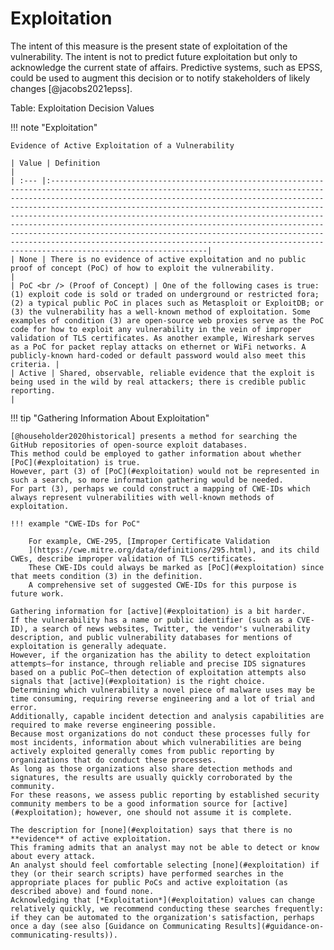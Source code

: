 # Exploitation


The intent of this measure is the present state of exploitation of the vulnerability. The intent is not to predict future exploitation but only to acknowledge the current state of affairs. Predictive systems, such as EPSS, could be used to augment this decision or to notify stakeholders of likely changes [@jacobs2021epss].

Table: Exploitation Decision Values

!!! note "Exploitation"

    Evidence of Active Exploitation of a Vulnerability

    | Value | Definition                                                                                                                                                                                                                                                                                                                                                                                                                                                                                                                                                                                                         |
    | :--- |:-------------------------------------------------------------------------------------------------------------------------------------------------------------------------------------------------------------------------------------------------------------------------------------------------------------------------------------------------------------------------------------------------------------------------------------------------------------------------------------------------------------------------------------------------------------------------------------------------------------------|
    | None | There is no evidence of active exploitation and no public proof of concept (PoC) of how to exploit the vulnerability.                                                                                                                                                                                                                                                                                                                                                                                                                                                                                              |
    | PoC <br /> (Proof of Concept) | One of the following cases is true: (1) exploit code is sold or traded on underground or restricted fora; (2) a typical public PoC in places such as Metasploit or ExploitDB; or (3) the vulnerability has a well-known method of exploitation. Some examples of condition (3) are open-source web proxies serve as the PoC code for how to exploit any vulnerability in the vein of improper validation of TLS certificates. As another example, Wireshark serves as a PoC for packet replay attacks on ethernet or WiFi networks. A publicly-known hard-coded or default password would also meet this criteria. |
    | Active | Shared, observable, reliable evidence that the exploit is being used in the wild by real attackers; there is credible public reporting.                                                                                                                                                                                                                                                                                                                                                                                                                                                                            |


!!! tip "Gathering Information About Exploitation"

    [@householder2020historical] presents a method for searching the GitHub repositories of open-source exploit databases.
    This method could be employed to gather information about whether [PoC](#exploitation) is true.
    However, part (3) of [PoC](#exploitation) would not be represented in such a search, so more information gathering would be needed.
    For part (3), perhaps we could construct a mapping of CWE-IDs which always represent vulnerabilities with well-known methods of exploitation.

    !!! example "CWE-IDs for PoC"
    
        For example, CWE-295, [Improper Certificate Validation
        ](https://cwe.mitre.org/data/definitions/295.html), and its child CWEs, describe improper validation of TLS certificates.
        These CWE-IDs could always be marked as [PoC](#exploitation) since that meets condition (3) in the definition.
        A comprehensive set of suggested CWE-IDs for this purpose is future work.
    
    Gathering information for [active](#exploitation) is a bit harder.
    If the vulnerability has a name or public identifier (such as a CVE-ID), a search of news websites, Twitter, the vendor's vulnerability description, and public vulnerability databases for mentions of exploitation is generally adequate.
    However, if the organization has the ability to detect exploitation attempts—for instance, through reliable and precise IDS signatures based on a public PoC—then detection of exploitation attempts also signals that [active](#exploitation) is the right choice.
    Determining which vulnerability a novel piece of malware uses may be time consuming, requiring reverse engineering and a lot of trial and error.
    Additionally, capable incident detection and analysis capabilities are required to make reverse engineering possible.
    Because most organizations do not conduct these processes fully for most incidents, information about which vulnerabilities are being actively exploited generally comes from public reporting by organizations that do conduct these processes.
    As long as those organizations also share detection methods and signatures, the results are usually quickly corroborated by the community.
    For these reasons, we assess public reporting by established security community members to be a good information source for [active](#exploitation); however, one should not assume it is complete.
    
    The description for [none](#exploitation) says that there is no **evidence** of active exploitation.
    This framing admits that an analyst may not be able to detect or know about every attack.
    An analyst should feel comfortable selecting [none](#exploitation) if they (or their search scripts) have performed searches in the appropriate places for public PoCs and active exploitation (as described above) and found none.
    Acknowledging that [*Exploitation*](#exploitation) values can change relatively quickly, we recommend conducting these searches frequently: if they can be automated to the organization's satisfaction, perhaps once a day (see also [Guidance on Communicating Results](#guidance-on-communicating-results)). 
